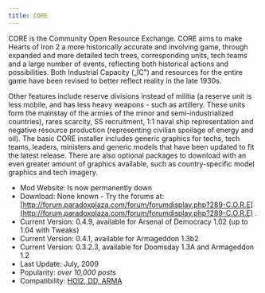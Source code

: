 ```yaml
---
title: CORE
---
```


CORE is the Community Open Resource Exchange. CORE aims to make Hearts of Iron 2 a more historically accurate and involving game, through expanded and more detailed tech trees, corresponding units, tech teams and a large number of events, reflecting both historical actions and possibilities. Both Industrial Capacity („IC‟) and resources for the entire game have been revised to better reflect reality in the late 1930s.

Other features include reserve divisions instead of militia (a reserve unit is less mobile, and has less heavy weapons - such as artillery. These units form the mainstay of the armies of the minor and semi-industrialized countries), rares scarcity, SS recruitment, 1:1 naval ship representation and negative resource production (representing civilian spoilage of energy and oil). The basic CORE installer includes generic graphics for techs, tech teams, leaders, ministers and generic models that have been updated to fit the latest release. There are also optional packages to download with an even greater amount of graphics available, such as country-specific model graphics and tech imagery.

- Mod Website: Is now permanently down
- Download: None known - Try the forums at: [http://forum.paradoxplaza.com/forum/forumdisplay.php?289-C.O.R.E](http://forum.paradoxplaza.com/forum/forumdisplay.php?289-C.O.R.E) .
- Current Version: 0.4.9, available for Arsenal of Democracy 1.02 (up to 1.04 with Tweaks)
- Current Version: 0.4.1, available for Armageddon 1.3b2
- Current Version: 0.3.2.3, available for Doomsday 1.3A and Armageddon 1.2
- Last Update: July, 2009
- Popularity: _over 10,000 posts_
- Compatibility: [HOI2, DD, ARMA](/wiki/Abbreviations#H "Abbreviations")

